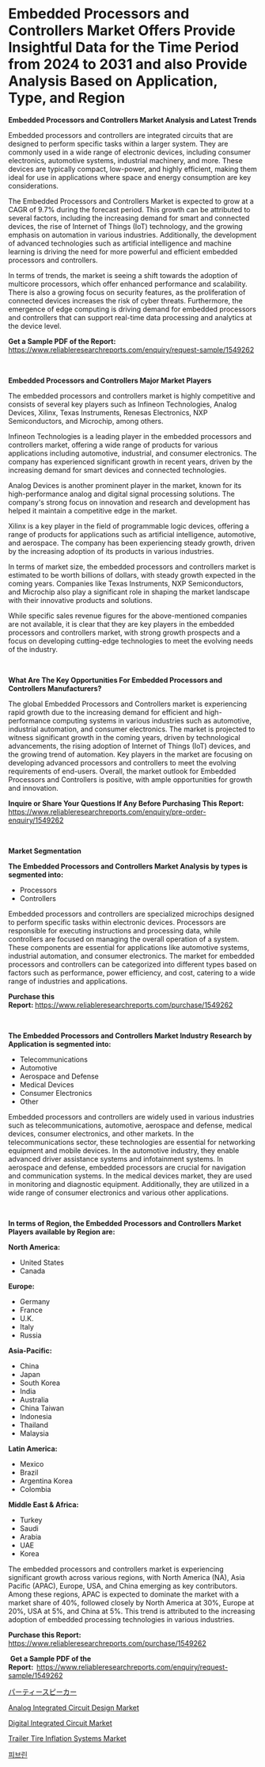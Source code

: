 <p><h1>Embedded Processors and Controllers Market Offers Provide Insightful Data for the Time Period from 2024 to 2031 and also Provide Analysis Based on Application, Type, and Region</h1></p><p><strong>Embedded Processors and Controllers Market Analysis and Latest Trends</strong></p>
<p><p>Embedded processors and controllers are integrated circuits that are designed to perform specific tasks within a larger system. They are commonly used in a wide range of electronic devices, including consumer electronics, automotive systems, industrial machinery, and more. These devices are typically compact, low-power, and highly efficient, making them ideal for use in applications where space and energy consumption are key considerations.</p><p>The Embedded Processors and Controllers Market is expected to grow at a CAGR of 9.7% during the forecast period. This growth can be attributed to several factors, including the increasing demand for smart and connected devices, the rise of Internet of Things (IoT) technology, and the growing emphasis on automation in various industries. Additionally, the development of advanced technologies such as artificial intelligence and machine learning is driving the need for more powerful and efficient embedded processors and controllers.</p><p>In terms of trends, the market is seeing a shift towards the adoption of multicore processors, which offer enhanced performance and scalability. There is also a growing focus on security features, as the proliferation of connected devices increases the risk of cyber threats. Furthermore, the emergence of edge computing is driving demand for embedded processors and controllers that can support real-time data processing and analytics at the device level.</p></p>
<p><strong>Get a Sample PDF of the Report:&nbsp;</strong> <a href="https://www.reliableresearchreports.com/enquiry/request-sample/1549262">https://www.reliableresearchreports.com/enquiry/request-sample/1549262</a></p>
<p>&nbsp;</p>
<p><strong>Embedded Processors and Controllers Major Market Players</strong></p>
<p><p>The embedded processors and controllers market is highly competitive and consists of several key players such as Infineon Technologies, Analog Devices, Xilinx, Texas Instruments, Renesas Electronics, NXP Semiconductors, and Microchip, among others. </p><p>Infineon Technologies is a leading player in the embedded processors and controllers market, offering a wide range of products for various applications including automotive, industrial, and consumer electronics. The company has experienced significant growth in recent years, driven by the increasing demand for smart devices and connected technologies.</p><p>Analog Devices is another prominent player in the market, known for its high-performance analog and digital signal processing solutions. The company's strong focus on innovation and research and development has helped it maintain a competitive edge in the market.</p><p>Xilinx is a key player in the field of programmable logic devices, offering a range of products for applications such as artificial intelligence, automotive, and aerospace. The company has been experiencing steady growth, driven by the increasing adoption of its products in various industries.</p><p>In terms of market size, the embedded processors and controllers market is estimated to be worth billions of dollars, with steady growth expected in the coming years. Companies like Texas Instruments, NXP Semiconductors, and Microchip also play a significant role in shaping the market landscape with their innovative products and solutions.</p><p>While specific sales revenue figures for the above-mentioned companies are not available, it is clear that they are key players in the embedded processors and controllers market, with strong growth prospects and a focus on developing cutting-edge technologies to meet the evolving needs of the industry.</p></p>
<p>&nbsp;</p>
<p><strong>What Are The Key Opportunities For Embedded Processors and Controllers Manufacturers?</strong></p>
<p><p>The global Embedded Processors and Controllers market is experiencing rapid growth due to the increasing demand for efficient and high-performance computing systems in various industries such as automotive, industrial automation, and consumer electronics. The market is projected to witness significant growth in the coming years, driven by technological advancements, the rising adoption of Internet of Things (IoT) devices, and the growing trend of automation. Key players in the market are focusing on developing advanced processors and controllers to meet the evolving requirements of end-users. Overall, the market outlook for Embedded Processors and Controllers is positive, with ample opportunities for growth and innovation.</p></p>
<p><strong>Inquire or Share Your Questions If Any Before Purchasing This Report:</strong> <a href="https://www.reliableresearchreports.com/enquiry/pre-order-enquiry/1549262">https://www.reliableresearchreports.com/enquiry/pre-order-enquiry/1549262</a></p>
<p>&nbsp;</p>
<p><strong>Market Segmentation</strong></p>
<p><strong>The Embedded Processors and Controllers Market Analysis by types is segmented into:</strong></p>
<p><ul><li>Processors</li><li>Controllers</li></ul></p>
<p><p>Embedded processors and controllers are specialized microchips designed to perform specific tasks within electronic devices. Processors are responsible for executing instructions and processing data, while controllers are focused on managing the overall operation of a system. These components are essential for applications like automotive systems, industrial automation, and consumer electronics. The market for embedded processors and controllers can be categorized into different types based on factors such as performance, power efficiency, and cost, catering to a wide range of industries and applications.</p></p>
<p><strong>Purchase this Report:&nbsp;</strong><a href="https://www.reliableresearchreports.com/purchase/1549262">https://www.reliableresearchreports.com/purchase/1549262</a></p>
<p>&nbsp;</p>
<p><strong>The Embedded Processors and Controllers Market Industry Research by Application is segmented into:</strong></p>
<p><ul><li>Telecommunications</li><li>Automotive</li><li>Aerospace and Defense</li><li>Medical Devices</li><li>Consumer Electronics</li><li>Other</li></ul></p>
<p><p>Embedded processors and controllers are widely used in various industries such as telecommunications, automotive, aerospace and defense, medical devices, consumer electronics, and other markets. In the telecommunications sector, these technologies are essential for networking equipment and mobile devices. In the automotive industry, they enable advanced driver assistance systems and infotainment systems. In aerospace and defense, embedded processors are crucial for navigation and communication systems. In the medical devices market, they are used in monitoring and diagnostic equipment. Additionally, they are utilized in a wide range of consumer electronics and various other applications.</p></p>
<p>&nbsp;</p>
<p><strong>In terms of Region, the Embedded Processors and Controllers Market Players available by Region are:</strong></p>
<p>
    <p> <strong> North America: </strong>
        <ul>
            <li>United States</li>
            <li>Canada</li>
        </ul>
        </p> 
    <p> <strong> Europe: </strong>
        <ul>
            <li>Germany</li>
            <li>France</li>
            <li>U.K.</li>
            <li>Italy</li>
            <li>Russia</li>
        </ul>
        </p> 
    <p> <strong> Asia-Pacific: </strong>
        <ul>
            <li>China</li>
            <li>Japan</li>
            <li>South Korea</li>
            <li>India</li>
            <li>Australia</li>
            <li>China Taiwan</li>
            <li>Indonesia</li>
            <li>Thailand</li>
            <li>Malaysia</li>
        </ul>
        </p> 
    <p> <strong> Latin America: </strong>
        <ul>
            <li>Mexico</li>
            <li>Brazil</li>
            <li>Argentina Korea</li>
            <li>Colombia</li>
        </ul>
        </p> 
    <p> <strong> Middle East & Africa: </strong>
        <ul>
            <li>Turkey</li>
            <li>Saudi</li>
            <li>Arabia</li>
            <li>UAE</li>
            <li>Korea</li>
        </ul>
    </p>
    </p>
<p><p>The embedded processors and controllers market is experiencing significant growth across various regions, with North America (NA), Asia Pacific (APAC), Europe, USA, and China emerging as key contributors. Among these regions, APAC is expected to dominate the market with a market share of 40%, followed closely by North America at 30%, Europe at 20%, USA at 5%, and China at 5%. This trend is attributed to the increasing adoption of embedded processing technologies in various industries.</p></p>
<p><strong>Purchase this Report: </strong><a href="https://www.reliableresearchreports.com/purchase/1549262">https://www.reliableresearchreports.com/purchase/1549262</a></p>
<p>&nbsp;<strong>Get a Sample PDF of the Report:&nbsp;&nbsp;</strong><a href="https://www.reliableresearchreports.com/enquiry/request-sample/1549262">https://www.reliableresearchreports.com/enquiry/request-sample/1549262</a></p>
<p><strong></strong></p>
<p><p><a href="https://github.com/EstelWisozk1/Market-Research-Report-List-1/blob/main/671579012097.md">パーティースピーカー</a></p><p><a href="https://github.com/lubmix/Market-Research-Report-List-2/blob/main/analog-integrated-circuit-design-market.md">Analog Integrated Circuit Design Market</a></p><p><a href="https://github.com/Hazelklievgspy6vdcsmu106w/Market-Research-Report-List-1/blob/main/digital-integrated-circuit-market.md">Digital Integrated Circuit Market</a></p><p><a href="https://issuu.com/reportprime-2/docs/trailer-tire-inflation-systems-market-size-2030.pp">Trailer Tire Inflation Systems Market</a></p><p><a href="https://github.com/akzkkws047661437/Market-Research-Report-List-1/blob/main/373496711347.md">피브린</a></p></p>